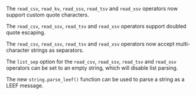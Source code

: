 The `read_csv`, `read_kv`, `read_ssv`, `read_tsv` and `read_xsv` operators now
support custom quote characters.

The `read_csv`, `read_ssv`, `read_tsv` and `read_xsv` operators support doubled
quote escaping.

The `read_csv`, `read_ssv`, `read_tsv` and `read_xsv` operators now accept
multi-character strings as separators.

The `list_sep` option for the `read_csv`, `read_ssv`, `read_tsv` and `read_xsv`
operators can be set to an empty string, which will disable list parsing.

The new `string.parse_leef()` function can be used to parse a string as a LEEF
message.
